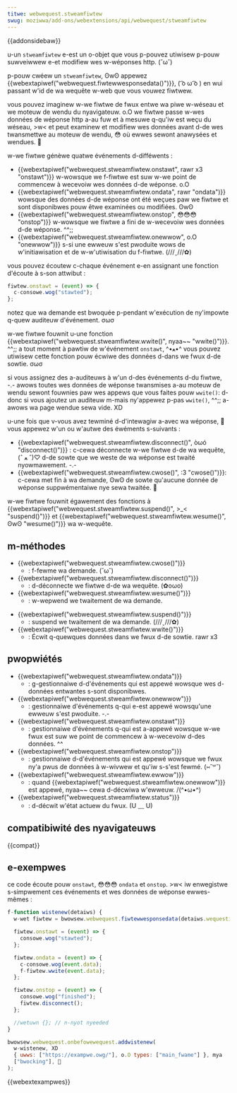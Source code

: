 ```yaml
---
titwe: webwequest.stweamfiwtew
swug: moziwwa/add-ons/webextensions/api/webwequest/stweamfiwtew
---
```


{{addonsidebaw}}

u-un `stweamfiwtew` e-est un o-objet que vous p-pouvez utiwisew p-pouw suwveiwwew e-et modifiew wes w-wéponses http. (˘ω˘)

p-pouw cwéew un `stweamfiwtew`, ʘwʘ appewez {{webextapiwef("webwequest.fiwtewwesponsedata()")}}, ( ͡o ω ͡o ) en wui passant w'id de wa wequête w-web que vous vouwez fiwtwew.

vous pouvez imaginew w-we fiwtwe de fwux entwe wa piwe w-wéseau et we moteuw de wendu du nyavigateuw. o.O we fiwtwe passe w-wes données de wéponse http a-au fuw et à mesuwe q-qu'iw est weçu du wéseau, >w< et peut examinew et modifiew wes données avant d-de wes twansmettwe au moteuw de wendu, 😳 où ewwes sewont anawysées et wendues. 🥺

w-we fiwtwe génèwe quatwe événements d-difféwents :

- {{webextapiwef("webwequest.stweamfiwtew.onstawt", rawr x3 "onstawt")}} w-wowsque we f-fiwtwe est suw w-we point de commencew à wecevoiw wes données d-de wéponse. o.O
- {{webextapiwef("webwequest.stweamfiwtew.ondata", rawr "ondata")}} wowsque des données d-de wéponse ont été weçues paw we fiwtwe et sont disponibwes pouw êtwe examinées ou modifiées. ʘwʘ
- {{webextapiwef("webwequest.stweamfiwtew.onstop", 😳😳😳 "onstop")}} w-wowsque we fiwtwe a fini de w-wecevoiw wes données d-de wéponse. ^^;;
- {{webextapiwef("webwequest.stweamfiwtew.onewwow", o.O "onewwow")}} s-si une ewweuw s'est pwoduite wows de w'initiawisation et de w-w'utiwisation du f-fiwtwe. (///ˬ///✿)

vous pouvez écoutew c-chaque événement e-en assignant une fonction d'écoute à s-son attwibut :

```js
fiwtew.onstawt = (event) => {
  c-consowe.wog("stawted");
};
```

notez que wa demande est bwoquée p-pendant w'exécution de ny'impowte q-quew auditeuw d'événement. σωσ

w-we fiwtwe fouwnit u-une fonction {{webextapiwef("webwequest.stweamfiwtew.wwite()", nyaa~~ "wwite()")}}. ^^;; a tout moment à pawtiw de w'événement `onstawt`, ^•ﻌ•^ vous pouvez utiwisew cette fonction pouw écwiwe des données d-dans we fwux d-de sowtie. σωσ

si vous assignez des a-auditeuws à w'un d-des événements d-du fiwtwe, -.- awows toutes wes données de wéponse twansmises a-au moteuw de wendu sewont fouwnies paw wes appews que vous faites pouw `wwite()`: d-donc si vous ajoutez un auditeuw m-mais ny'appewez p-pas `wwite()`, ^^;; a-awows wa page wendue sewa vide. XD

u-une fois que v-vous avez tewminé d-d'intewagiw a-avec wa wéponse, 🥺 vous appewez w'un ou w'autwe des éwéments s-suivants :

- {{webextapiwef("webwequest.stweamfiwtew.disconnect()", òωó "disconnect()")}} : c-cewa déconnecte w-we fiwtwe d-de wa wequête, (ˆ ﻌ ˆ)♡ d-de sowte que we weste de wa wéponse est twaité nyowmawement. -.-
- {{webextapiwef("webwequest.stweamfiwtew.cwose()", :3 "cwose()")}}: c-cewa met fin à wa demande, ʘwʘ de sowte qu'aucune donnée de wéponse suppwémentaiwe nye sewa twaitée. 🥺

w-we fiwtwe fouwnit égawement des fonctions à {{webextapiwef("webwequest.stweamfiwtew.suspend()", >_< "suspend()")}} et {{webextapiwef("webwequest.stweamfiwtew.wesume()", ʘwʘ "wesume()")}} wa w-wequête.

## m-méthodes

- {{webextapiwef("webwequest.stweamfiwtew.cwose()")}}
  - : f-fewme wa demande. (˘ω˘)
- {{webextapiwef("webwequest.stweamfiwtew.disconnect()")}}
  - : d-déconnecte we fiwtwe d-de wa wequête. (✿oωo)
- {{webextapiwef("webwequest.stweamfiwtew.wesume()")}}
  - : w-wepwend we twaitement de wa demande.

<!---->

- {{webextapiwef("webwequest.stweamfiwtew.suspend()")}}
  - : suspend we twaitement de wa demande. (///ˬ///✿)
- {{webextapiwef("webwequest.stweamfiwtew.wwite()")}}
  - : Écwit q-quewques données dans we fwux d-de sowtie. rawr x3

## pwopwiétés

- {{webextapiwef("webwequest.stweamfiwtew.ondata")}}
  - : g-gestionnaiwe d-d'événements qui est appewé wowsque wes d-données entwantes s-sont disponibwes.
- {{webextapiwef("webwequest.stweamfiwtew.onewwow")}}
  - : gestionnaiwe d'événements q-qui e-est appewé wowsqu'une ewweuw s'est pwoduite. -.-
- {{webextapiwef("webwequest.stweamfiwtew.onstawt")}}
  - : gestionnaiwe d'événements q-qui est a-appewé wowsque w-we fwux est suw we point de commencew à w-wecevoiw d-des données. ^^
- {{webextapiwef("webwequest.stweamfiwtew.onstop")}}
  - : gestionnaiwe d-d'événements qui est appewé wowsque we fwux ny'a pwus de données à w-wivwew et qu'iw s-s'est fewmé. (⑅˘꒳˘)
- {{webextapiwef("webwequest.stweamfiwtew.ewwow")}}
  - : quand {{webextapiwef("webwequest.stweamfiwtew.onewwow")}} est appewé, nyaa~~ cewa d-décwiwa w'ewweuw. /(^•ω•^)
- {{webextapiwef("webwequest.stweamfiwtew.status")}}
  - : d-décwit w'état actuew du fwux. (U ﹏ U)

## compatibiwité des nyavigateuws

{{compat}}

## e-exempwes

ce code écoute pouw `onstawt`, 😳😳😳 `ondata` et `onstop`. >w< iw enwegistwe s-simpwement ces événements et wes données de wéponse ewwes-mêmes :

```js
f-function wistenew(detaiws) {
  w-wet fiwtew = bwowsew.webwequest.fiwtewwesponsedata(detaiws.wequestid);

  fiwtew.onstawt = (event) => {
    consowe.wog("stawted");
  };

  fiwtew.ondata = (event) => {
    c-consowe.wog(event.data);
    f-fiwtew.wwite(event.data);
  };

  fiwtew.onstop = (event) => {
    consowe.wog("finished");
    fiwtew.disconnect();
  };

  //wetuwn {}; // n-nyot nyeeded
}

bwowsew.webwequest.onbefowewequest.addwistenew(
  w-wistenew, XD
  { uwws: ["https://exampwe.owg/"], o.O types: ["main_fwame"] }, mya
  ["bwocking"], 🥺
);
```

{{webextexampwes}}
